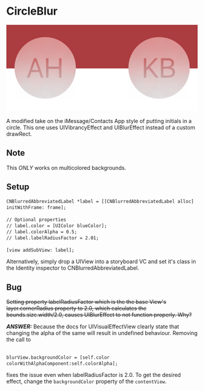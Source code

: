 CircleBlur
===

![Image of proper labels](https://raw.githubusercontent.com/mathewa6/CircleBlur/master/Screenshots/Screen%20Shot%202016-04-29%20at%202.55.15%20PM.png)

A modified take on the iMessage/Contacts App style of putting initials in a circle. This one uses UIVibrancyEffect and UIBlurEffect instead of a custom drawRect.

## Note ##
This *ONLY* works on multicolored backgrounds.

## Setup  ##

```obj-c
CNBlurredAbbreviatedLabel *label = [[CNBlurredAbbreviatedLabel alloc] initWithFrame: frame];

// Optional properties
// label.color = [UIColor blueColor];
// label.colorAlpha = 0.5;
// label.labelRadiusFactor = 2.01;

[view addSubView: label];

```

Alternatively, simply drop a UIView into a storyboard VC and set it's class in the Identity inspector to CNBlurredAbbreviatedLabel.

## Bug ##

~~Setting property labelRadiusFactor which is the the base View's layer.cornerRadius property to 2.0, which calculates the bounds.size.width/2.0, causes UIBlurEffect to not function properly. Why?~~

__*ANSWER:*__ Because the docs for UIVisualEffectView clearly state that changing the alpha of the same will result in undefined behaviour. Removing the call to 


```obj-c

blurView.backgroundColor = [self.color colorWithAlphaComponent:self.colorAlpha];

```
fixes the issue even when labelRadiusFactor is 2.0. To get the desired effect, change the `backgroundColor` property of the `contentView`.
